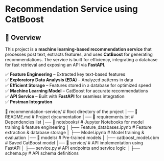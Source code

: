 # Recommendation Service using CatBoost

## 📌 Overview
This project is a **machine learning-based recommendation service** that processes post text, extracts features, and uses **CatBoost** for generating recommendations. The service is built for efficiency, integrating a database for fast retrieval and exposing an API via **FastAPI**.

✅ **Feature Engineering** – Extracted key text-based features  
✅ **Exploratory Data Analysis (EDA)** – Analyzed patterns in data  
✅ **Efficient Storage** – Features stored in a database for optimized speed  
✅ **Machine Learning Model** – CatBoost for accurate recommendations  
✅ **API Service** – Built with **FastAPI** for seamless integration  
✅ **Postman Integration**


📂 recommendation-service/      # Root directory of the project
│── 📄 README.md                # Project documentation
│── 📄 requirements.txt         # Dependencies list
│── 📂 notebooks/               # Jupyter Notebooks for model training & feature engineering
│   ├── Feature_databases.ipynb # Feature extraction & database storage
│   ├── Model.ipynb             # Model training & evaluation
│── 📂 models/                  # Pre-trained models
│   ├── catboost_model.cbm      # Saved CatBoost model
│── 📂 service/                 # API implementation using FastAPI
│   ├── service.py              # API endpoints and service logic
│   ├── schema.py               # API schema definitions

